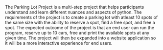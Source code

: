 The Parking Lot Project is a multi-step project that helps participants understand and learn different nuances and aspects of python. The requirements of the project is to create a parking lot with atleast 10 spots
of the same size with the ability to reserve a spot, find a free spot, and free a spot. The expected outcome of the project is that an end user can run the program, reserve up to 10 cars, free and print the 
available spots at any given time. The project will then be expanded into a website application so it will be a more interactive experience for end users.
